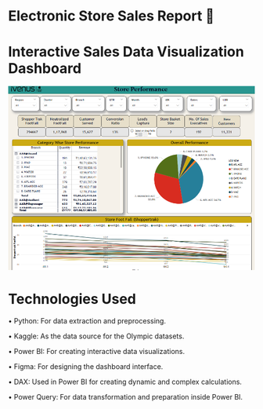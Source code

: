 # Electronic Store Sales Report 🏅



# Interactive Sales Data Visualization Dashboard


![Dashboard pbi](https://github.com/KiranKumarMalik/Electronic-Store-Sales-Report-using-PowerBI/blob/719d875ce31463e75741346c6256c1191b604e2a/img/es.png)

 
<!-- # Table of Contents
Project Overview Features Technologies Used Setup Instructions Usage Screenshots Future Enhancements Contributing License Project Overview This dashboard allows users to interactively explore Olympic data through a user-friendly interface. Key metrics such as total medals, athlete demographics, and country performance are visualized using dynamic charts and maps. The dashboard is built to be both informative and visually engaging, making it easier to understand complex datasets.

# Features
Country Performance Overview: Displays gold, silver, and bronze medal counts by country with an interactive map. Athlete Demographics: Breaks down athletes by gender and age categories, offering insight into the distribution of participants. Medal Distribution: Shows total medals won by country, with separate breakdowns for male and female athletes. Interactive Visualizations: Dynamic charts and maps that allow users to explore the data in-depth. -->

# Technologies Used
• Python: For data extraction and preprocessing.

• Kaggle: As the data source for the Olympic datasets.

• Power BI: For creating interactive data visualizations.

• Figma: For designing the dashboard interface.

• DAX: Used in Power BI for creating dynamic and complex calculations.

• Power Query: For data transformation and preparation inside Power BI.

<!-- ![Screenshot 2024-12-04 140345](https://github.com/user-attachments/assets/8f2fc3f2-fe8a-4b39-8622-728d8b456fd3)


# 1. Country Overview
This view provides a high-level look at Olympic medal counts by country. It includes a world map, color-coded to show the performance of various countries in terms of gold, silver, and bronze medals. You can interact with the sidebar to select specific countries and view their achievements. country
![image](https://github.com/user-attachments/assets/30d5bd22-4a11-4c9c-a070-56f6feebdbc3)


# 2. Athlete Overview
This screen offers a breakdown of athletes by gender and age categories, highlighting key stats like the total number of male and female participants. Additionally, it provides detailed insights into medal counts by country and gender, showcasing the distribution of medals between male and female athletes.


![Screenshot 2024-12-04 140519](https://github.com/user-attachments/assets/9a33c9a6-0da2-4155-9d62-a09056aac727)

# 3.Historical Overview
This view displays a comprehensive breakdown of the total number of gold, silver, and bronze medals by country. It also includes a global view of participating countries, playing teams, and total athletes. The pie chart provides a quick glance at the percentage of each medal type won during the tournament.
![Screenshot 2024-12-04 140944](https://github.com/user-attachments/assets/8b9a88ca-5ff0-429e-a7a0-d8b1801289da) -->


